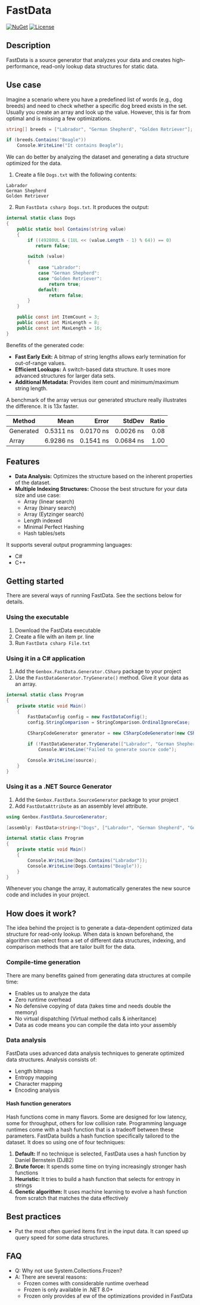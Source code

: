 # FastData

[![NuGet](https://img.shields.io/nuget/v/Genbox.ReplaceMe.svg?style=flat-square&label=nuget)](https://www.nuget.org/packages/Genbox.ReplaceMe/)
[![License](https://img.shields.io/github/license/Genbox/ReplaceMe)](https://github.com/Genbox/ReplaceMe/blob/master/LICENSE.txt)

## Description

FastData is a source generator that analyzes your data and creates high-performance, read-only lookup data structures for static data.

## Use case

Imagine a scenario where you have a predefined list of words (e.g., dog breeds) and need to check whether a specific dog breed exists in the set.
Usually you create an array and look up the value. However, this is far from optimal and is missing a few optimizations.

```csharp
string[] breeds = ["Labrador", "German Shepherd", "Golden Retriever"];

if (breeds.Contains("Beagle"))
    Console.WriteLine("It contains Beagle");
```

We can do better by analyzing the dataset and generating a data structure optimized for the data.

1. Create a file `Dogs.txt` with the following contents:

```
Labrador
German Shepherd
Golden Retriever
```

2. Run `FastData csharp Dogs.txt`. It produces the output:

```csharp
internal static class Dogs
{
    public static bool Contains(string value)
    {
        if ((49280UL & (1UL << (value.Length - 1) % 64)) == 0)
           return false;

        switch (value)
        {
            case "Labrador":
            case "German Shepherd":
            case "Golden Retriever":
                return true;
            default:
                return false;
        }
    }

    public const int ItemCount = 3;
    public const int MinLength = 8;
    public const int MaxLength = 16;
}
```

Benefits of the generated code:

- **Fast Early Exit:** A bitmap of string lengths allows early termination for out-of-range values.
- **Efficient Lookups:** A switch-based data structure. It uses more advanced structures for larger data sets.
- **Additional Metadata:** Provides item count and minimum/maximum string length.

A benchmark of the array versus our generated structure really illustrates the difference. It is 13x faster.

| Method    |      Mean |     Error |    StdDev | Ratio |
|-----------|----------:|----------:|----------:|------:|
| Generated | 0.5311 ns | 0.0170 ns | 0.0026 ns |  0.08 |
| Array     | 6.9286 ns | 0.1541 ns | 0.0684 ns |  1.00 |

## Features

- **Data Analysis:** Optimizes the structure based on the inherent properties of the dataset.
- **Multiple Indexing Structures:** Choose the best structure for your data size and use case:
    - Array (linear search)
    - Array (binary search)
    - Array (Eytzinger search)
    - Length indexed
    - Minimal Perfect Hashing
    - Hash tables/sets

It supports several output programming languages:

* C#
* C++

## Getting started

There are several ways of running FastData. See the sections below for details.

### Using the executable

1. Download the FastData executable
2. Create a file with an item pr. line
3. Run `FastData csharp File.txt`

### Using it in a C# application

1. Add the `Genbox.FastData.Generator.CSharp` package to your project
2. Use the `FastDataGenerator.TryGenerate()` method. Give it your data as an array.

```csharp
internal static class Program
{
    private static void Main()
    {
        FastDataConfig config = new FastDataConfig();
        config.StringComparison = StringComparison.OrdinalIgnoreCase;

        CSharpCodeGenerator generator = new CSharpCodeGenerator(new CSharpGeneratorConfig("Dogs"));

        if (!FastDataGenerator.TryGenerate(["Labrador", "German Shepherd", "Golden Retriever"], config, generator, out string? source))
            Console.WriteLine("Failed to generate source code");

        Console.WriteLine(source);
    }
}
```

### Using it as a .NET Source Generator

1. Add the `Genbox.FastData.SourceGenerator` package to your project
2. Add `FastDataAttribute` as an assembly level attribute.

```csharp
using Genbox.FastData.SourceGenerator;

[assembly: FastData<string>("Dogs", ["Labrador", "German Shepherd", "Golden Retriever"])]

internal static class Program
{
    private static void Main()
    {
        Console.WriteLine(Dogs.Contains("Labrador"));
        Console.WriteLine(Dogs.Contains("Beagle"));
    }
}
```

Whenever you change the array, it automatically generates the new source code and includes in your project.

## How does it work?

The idea behind the project is to generate a data-dependent optimized data structure for read-only lookup. When data is known beforehand, the algorithm can select from a set
of different data structures, indexing, and comparison methods that are tailor built for the data.

### Compile-time generation

There are many benefits gained from generating data structures at compile time:

* Enables us to analyze the data
* Zero runtime overhead
* No defensive copying of data (takes time and needs double the memory)
* No virtual dispatching (Virtual method calls & inheritance)
* Data as code means you can compile the data into your assembly

### Data analysis

FastData uses advanced data analysis techniques to generate optimized data structures. Analysis consists of:

* Length bitmaps
* Entropy mapping
* Character mapping
* Encoding analysis

#### Hash function generators

Hash functions come in many flavors. Some are designed for low latency, some for throughput, others for low collision rate.
Programming language runtimes come with a hash function that is a tradeoff between these parameters. FastData builds a hash function specifically tailored to the dataset.
It does so using one of four techniques:

1. **Default:** If no technique is selected, FastData uses a hash function by Daniel Bernstein (DJB2)
2. **Brute force:** It spends some time on trying increasingly stronger hash functions
3. **Heuristic:** It tries to build a hash function that selects for entropy in strings
4. **Genetic algorithm:** It uses machine learning to evolve a hash function from scratch that matches the data effectively

## Best practices

* Put the most often queried items first in the input data. It can speed up query speed for some data structures.

## FAQ

* Q: Why not use System.Collections.Frozen?
* A: There are several reasons:
  * Frozen comes with considerable runtime overhead
  * Frozen is only available in .NET 8.0+
  * Frozen only provides af ew of the optimizations provided in FastData